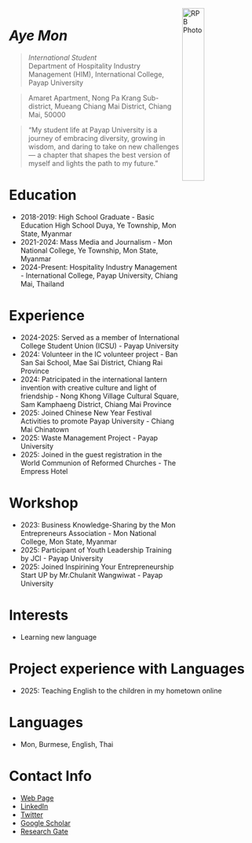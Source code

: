 <img src="http://rbatzing.github.io/img/bob5.png" alt="RPB Photo" align="right" width="30%"/>

# _Aye Mon_
> _International Student_<br />
>  Department of Hospitality Industry Management (HIM), International College, Payap University <br />

>  Amaret Apartment, Nong Pa Krang Sub-district, Mueang Chiang Mai District, Chiang Mai, 50000<br />

> “My student life at Payap University is a journey of embracing diversity, growing in wisdom, and daring to take on new challenges — a chapter that shapes the best version of myself and lights the path to my future.”

# Education
* 2018-2019: High School Graduate - Basic Education High School Duya, Ye Township, Mon State, Myanmar
* 2021-2024: Mass Media and Journalism - Mon National College, Ye Township, Mon State, Myanmar
* 2024-Present: Hospitality Industry Management - International College, Payap University, Chiang Mai, Thailand

# Experience
* 2024-2025: Served as a member of International College Student Union (ICSU) - Payap University
* 2024: Volunteer in the IC volunteer project - Ban San Sai School, Mae Sai District, Chiang Rai Province
* 2024: Patricipated in the international lantern invention with creative culture and light of friendship - Nong Khong Village Cultural Square, Sam Kamphaeng District, Chiang Mai Province
* 2025: Joined Chinese New Year Festival Activities to promote Payap University - Chiang Mai Chinatown
* 2025: Waste Management Project - Payap University
* 2025: Joined in the guest registration in the World Communion of Reformed Churches - The Empress Hotel

# Workshop
* 2023: Business Knowledge-Sharing by the Mon Entrepreneurs Association - Mon National College, Mon State, Myanmar
* 2025: Participant of Youth Leadership Training by JCI - Payap University
* 2025: Joined Inspirining Your Entrepreneurship Start UP by Mr.Chulanit Wangwiwat - Payap University
  
# Interests
* Learning new language

# Project experience with Languages
* 2025: Teaching English to the children in my hometown online 

# Languages
* Mon, Burmese, English, Thai

# Contact Info
* [Web Page](https://rbatzing.github.io)
* [LinkedIn](https://www.linkedin.com/in/robert-batzinger)
* [Twitter](https://twitter.com/rbatz)
* [Google Scholar](https://scholar.google.com/citations?user=LYSacdYAAAAJ&hl=en)
* [Research Gate](https://www.researchgate.net/profile/Robert-Batzinger)

